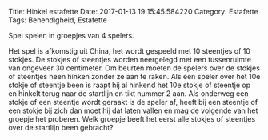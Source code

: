 Title: Hinkel estafette
Date: 2017-01-13 19:15:45.584220
Category: Estafette
Tags: Behendigheid, Estafette

Spel spelen in groepjes van 4 spelers.

Het spel is afkomstig uit China, het wordt gespeeld met 10 steentjes of 10 stokjes. De stokjes of steentjes worden neergelegd met een tussenruimte van ongeveer 30 centimeter. Om beurten moeten de spelers over de stokjes of steentjes heen hinken zonder ze aan te raken. Als een speler over het 10e stokje of steentje been is raapt hij al hinkend het 10e stokje of steentje op en hinkelt terug naar de startlijn en tikt nummer 2 aan. Als onderweg een stokje of een steentje wordt geraakt is de speler af, heeft bij een steentje of een stokje bij zich dan moet hij dat laten vallen en mag de volgende van het groepje het proberen. Welk groepje beeft het eerst alle stokjes of steentjes over de startlijn been gebracht?